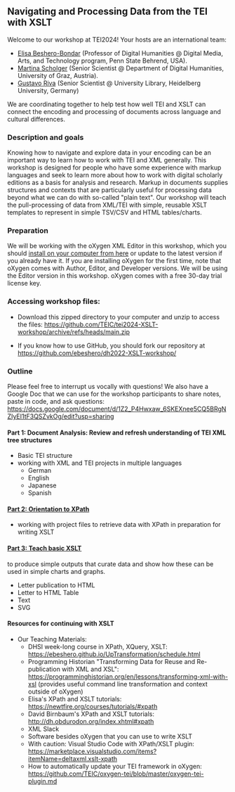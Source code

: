 ## Navigating and Processing Data from the TEI with XSLT

Welcome to our workshop at TEI2024! Your hosts are an international team: 
* [Elisa Beshero-Bondar](https://github.com/ebeshero) (Professor of Digital Humanities @ Digital Media, Arts, and Technology program, Penn State Behrend, USA). 
* [Martina Scholger](https://github.com/martinascholger) (Senior Scientist @ Department of Digital Humanities, University of Graz, Austria). 
* [Gustavo Riva](https://github.com/GusRiva) (Senior Scientist @ University Library, Heidelberg University, Germany)

We are coordinating together to help test how well TEI and XSLT can connect the encoding and processing of documents across language and cultural differences.  

### Description and goals
Knowing how to navigate and explore data in your encoding can be an important way to learn how to work with TEI and XML generally. This workshop is designed for people who have some experience with markup languages and seek to learn more about how to work with digital scholarly editions as a basis for analysis and research. Markup in documents supplies structures and contexts that are particularly useful for processing data beyond what we can do with so-called "plain text". Our workshop will teach the pull-processing of data from XML/TEI with simple, reusable XSLT templates to represent in simple TSV/CSV and HTML tables/charts.

### Preparation
We will be working with the oXygen XML Editor in this workshop, which you should [install on your computer from here](https://www.oxygenxml.com/xml_editor/download_oxygenxml_editor.html) or update to the latest version if you already have it. If you are installing oXygen for the first time, note that oXygen comes with Author, Editor, and Developer versions. We will be using the Editor version in this workshop. oXygen comes with a free 30-day trial license key. 

### Accessing workshop files:

* Download this zipped directory to your computer and unzip to access the files:
<https://github.com/TEIC/tei2024-XSLT-workshop/archive/refs/heads/main.zip>

* If you know how to use GitHub, you should fork our repository at <https://github.com/ebeshero/dh2022-XSLT-workshop/>

### Outline
Please feel free to interrupt us vocally with questions! We also have a Google Doc that we can use for the workshop participants to share notes, paste in code, and ask questions: <https://docs.google.com/document/d/1Z2_P4Hwxaw_6SKEXnee5CQ5BRgNZIyEI1tF3QSZvkOg/edit?usp=sharing>

#### Part 1: Document Analysis: Review and refresh understanding of TEI XML tree structures
* Basic TEI structure
* working with XML and TEI projects in multiple languages 
  * German
  * English 
  * Japanese 
  * Spanish 


#### [Part 2: Orientation to XPath](xpath.md)
* working with project files to retrieve data with XPath in preparation for writing XSLT

#### [Part 3: Teach basic XSLT](xslt.md)
to produce simple outputs that curate data and show how these can be used in simple charts and graphs.
* Letter publication to HTML
* Letter to HTML Table
* Text 
* SVG 

#### Resources for continuing with XSLT
* Our Teaching Materials:
    * DHSI week-long course in XPath, XQuery, XSLT: <https://ebeshero.github.io/UpTransformation/schedule.html>
    * Programming Historian "Transforming Data for Reuse and Re-publication with XML and XSL": <https://programminghistorian.org/en/lessons/transforming-xml-with-xsl> (provides useful command line transformation and context outside of oXygen)
    * Elisa's XPath and XSLT tutorials: <https://newtfire.org/courses/tutorials/#xpath>
    * David Birnbaum's XPath and XSLT tutorials: <http://dh.obdurodon.org/index.xhtml#xpath>
    * XML Slack
    * Software besides oXygen that you can use to write XSLT 
    * With caution: Visual Studio Code with XPath/XSLT plugin: <https://marketplace.visualstudio.com/items?itemName=deltaxml.xslt-xpath>
    * How to automatically update your TEI framework in oXygen: <https://github.com/TEIC/oxygen-tei/blob/master/oxygen-tei-plugin.md>    
 
